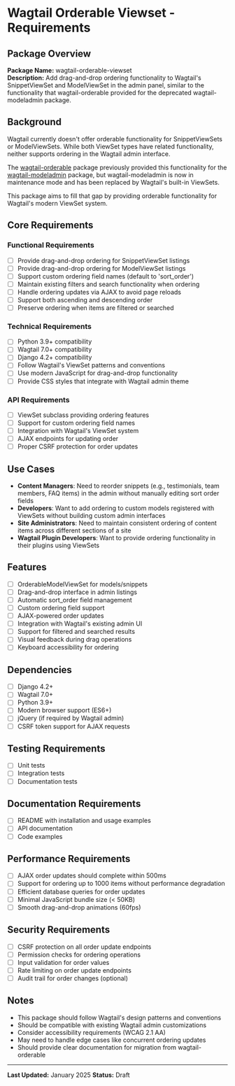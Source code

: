 # Wagtail Orderable Viewset - Requirements

## Package Overview
**Package Name:** wagtail-orderable-viewset  
**Description:** Add drag-and-drop ordering functionality to Wagtail's SnippetViewSet and ModelViewSet in the admin panel, similar to the functionality that wagtail-orderable provided for the deprecated wagtail-modeladmin package.

## Background
Wagtail currently doesn't offer orderable functionality for SnippetViewSets or ModelViewSets. While both ViewSet types have related functionality, neither supports ordering in the Wagtail admin interface. 

The [wagtail-orderable](https://github.com/elton2048/wagtail-orderable) package previously provided this functionality for the [wagtail-modeladmin](https://github.com/wagtail-nest/wagtail-modeladmin) package, but wagtail-modeladmin is now in maintenance mode and has been replaced by Wagtail's built-in ViewSets.

This package aims to fill that gap by providing orderable functionality for Wagtail's modern ViewSet system.

## Core Requirements

### Functional Requirements
- [ ] Provide drag-and-drop ordering for SnippetViewSet listings
- [ ] Provide drag-and-drop ordering for ModelViewSet listings
- [ ] Support custom ordering field names (default to 'sort_order')
- [ ] Maintain existing filters and search functionality when ordering
- [ ] Handle ordering updates via AJAX to avoid page reloads
- [ ] Support both ascending and descending order
- [ ] Preserve ordering when items are filtered or searched

### Technical Requirements
- [ ] Python 3.9+ compatibility
- [ ] Wagtail 7.0+ compatibility
- [ ] Django 4.2+ compatibility
- [ ] Follow Wagtail's ViewSet patterns and conventions
- [ ] Use modern JavaScript for drag-and-drop functionality
- [ ] Provide CSS styles that integrate with Wagtail admin theme

### API Requirements
- [ ] ViewSet subclass providing ordering features
- [ ] Support for custom ordering field names
- [ ] Integration with Wagtail's ViewSet system
- [ ] AJAX endpoints for updating order
- [ ] Proper CSRF protection for order updates

## Use Cases
- **Content Managers**: Need to reorder snippets (e.g., testimonials, team members, FAQ items) in the admin without manually editing sort order fields
- **Developers**: Want to add ordering to custom models registered with ViewSets without building custom admin interfaces
- **Site Administrators**: Need to maintain consistent ordering of content items across different sections of a site
- **Wagtail Plugin Developers**: Want to provide ordering functionality in their plugins using ViewSets

## Features
- [ ] OrderableModelViewSet for models/snippets
- [ ] Drag-and-drop interface in admin listings
- [ ] Automatic sort_order field management
- [ ] Custom ordering field support
- [ ] AJAX-powered order updates
- [ ] Integration with Wagtail's existing admin UI
- [ ] Support for filtered and searched results
- [ ] Visual feedback during drag operations
- [ ] Keyboard accessibility for ordering

## Dependencies
- [ ] Django 4.2+
- [ ] Wagtail 7.0+
- [ ] Python 3.9+
- [ ] Modern browser support (ES6+)
- [ ] jQuery (if required by Wagtail admin)
- [ ] CSRF token support for AJAX requests

## Testing Requirements
- [ ] Unit tests
- [ ] Integration tests
- [ ] Documentation tests

## Documentation Requirements
- [ ] README with installation and usage examples
- [ ] API documentation
- [ ] Code examples

## Performance Requirements
- [ ] AJAX order updates should complete within 500ms
- [ ] Support for ordering up to 1000 items without performance degradation
- [ ] Efficient database queries for order updates
- [ ] Minimal JavaScript bundle size (< 50KB)
- [ ] Smooth drag-and-drop animations (60fps)

## Security Requirements
- [ ] CSRF protection on all order update endpoints
- [ ] Permission checks for ordering operations
- [ ] Input validation for order values
- [ ] Rate limiting on order update endpoints
- [ ] Audit trail for order changes (optional)

## Notes
- This package should follow Wagtail's design patterns and conventions
- Should be compatible with existing Wagtail admin customizations
- Consider accessibility requirements (WCAG 2.1 AA)
- May need to handle edge cases like concurrent ordering updates
- Should provide clear documentation for migration from wagtail-orderable

---

**Last Updated:** January 2025
**Status:** Draft
